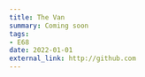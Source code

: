 ```yaml
---
title: The Van
summary: Coming soon
tags:
- E68
date: 2022-01-01
external_link: http://github.com
---
```

